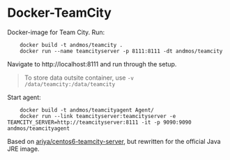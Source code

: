 Docker-TeamCity
===
Docker-image for Team City.
Run: 

		docker build -t andmos/teamcity .
		docker run --name teamcityserver -p 8111:8111 -dt andmos/teamcity 
		

Navigate to http://localhost:8111 and run through the setup.
> To store data outsite container, use ``-v /data/teamcity:/data/teamcity``

Start agent: 

		docker build -t andmos/teamcityagent Agent/
		docker run --link teamcityserver:teamcityserver -e TEAMCITY_SERVER=http://teamcityserver:8111 -it -p 9090:9090 andmos/teamcityagent


Based on [ariya/centos6-teamcity-server](https://registry.hub.docker.com/u/ariya/centos6-teamcity-server/), but rewritten for the
official Java JRE image. 
